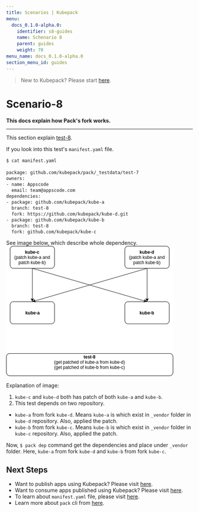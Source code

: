 ```yaml
---
title: Scenarios | Kubepack
menu:
  docs_0.1.0-alpha.0:
    identifier: s8-guides
    name: Schenario 8
    parent: guides
    weight: 70
menu_name: docs_0.1.0-alpha.0
section_menu_id: guides
---
```


> New to Kubepack? Please start [here](/docs/concepts/README.md).

# Scenario-8

**This docs explain how Pack's fork works.**
***

This section explain [test-8](https://github.com/kubepack/pack/tree/master/_testdata/test-8).

If you look into this test's `manifest.yaml` file.

```console
$ cat manifest.yaml

package: github.com/kubepack/pack/_testdata/test-7
owners:
- name: Appscode
  email: team@appscode.com
dependencies:
- package: github.com/kubepack/kube-a
  branch: test-8
  fork: https://github.com/kubepack/kube-d.git
- package: github.com/kubepack/kube-b
  branch: test-8
  fork: github.com/kubepack/kube-c
```

See image below, which describe whole dependency.
![alt text](/_testdata/test-8/test-8.jpg)

Explanation of image:

1. `kube-c` and `kube-d` both has patch of both `kube-a` and `kube-b`.
2. This test depends on two repository.
  - `kube-a` from fork `kube-d`. Means `kube-a` is which exist in `_vendor` folder in `kube-d` repository. Also, applied the patch.
  - `kube-b` from fork `kube-c`. Means `kube-b` is which exist in `_vendor` folder in `kube-c` repository. Also, applied the patch.

Now, `$ pack dep` command get the dependencies and place under `_vendor` folder.
Here, `kube-a` from fork `kube-d` and `kube-b` from fork `kube-c`.


## Next Steps

- Want to publish apps using Kubepack? Please visit [here](/docs/concepts/how/publisher.md).
- Want to consume apps published using Kubepack? Please visit [here](/docs/concepts/how/user.md).
- To learn about `manifest.yaml` file, please visit [here](/docs/concepts/how/manifest.md).
- Learn more about `pack` cli from [here](/docs/concepts/how/cli.md).
